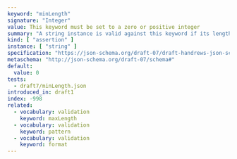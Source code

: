 ```yaml
---
keyword: "minLength"
signature: "Integer"
value: This keyword must be set to a zero or positive integer
summary: "A string instance is valid against this keyword if its length is greater than, or equal to, the value of this keyword."
kind: [ "assertion" ]
instance: [ "string" ]
specification: "https://json-schema.org/draft-07/draft-handrews-json-schema-validation-01#rfc.section.6.3.2"
metaschema: "http://json-schema.org/draft-07/schema#"
default:
  value: 0
tests:
  - draft7/minLength.json
introduced_in: draft1
index: -998
related:
  - vocabulary: validation
    keyword: maxLength
  - vocabulary: validation
    keyword: pattern
  - vocabulary: validation
    keyword: format
---
```

